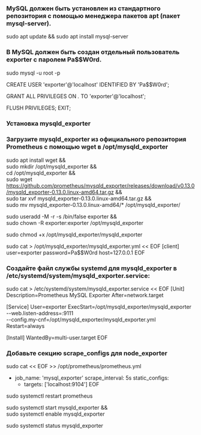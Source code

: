 ###  MySQL должен быть установлен из стандартного репозитория с помощью менеджера пакетов apt (пакет mysql-server).

sudo apt update && sudo apt install mysql-server

### В MySQL должен быть создан отдельный пользователь exporter с паролем Pa$$W0rd.

sudo mysql -u root -p

CREATE USER 'exporter'@'localhost' IDENTIFIED BY 'Pa$$W0rd';

GRANT ALL PRIVILEGES ON *.* TO 'exporter'@'localhost';

FLUSH PRIVILEGES;
EXIT;




### Установка mysqld_exporter
### Загрузите mysqld_exporter из официального репозитория Prometheus с помощью wget в /opt/mysqld_exporter

sudo apt install wget && \
sudo mkdir /opt/mysqld_exporter && \
cd /opt/mysqld_exporter && \
sudo wget https://github.com/prometheus/mysqld_exporter/releases/download/v0.13.0/mysqld_exporter-0.13.0.linux-amd64.tar.gz && \
sudo tar xvf mysqld_exporter-0.13.0.linux-amd64.tar.gz && \
sudo mv mysqld_exporter-0.13.0.linux-amd64/* /opt/mysqld_exporter/

sudo useradd -M -r -s /bin/false exporter && \
sudo chown -R exporter:exporter /opt/mysqld_exporter

sudo chmod +x /opt/mysqld_exporter/mysqld_exporter 

sudo cat > /opt/mysqld_exporter/mysqld_exporter.yml << EOF
[client]
user=exporter
password=Pa$$W0rd
host=127.0.0.1
EOF

### Создайте файл службы systemd для mysqld_exporter в /etc/systemd/system/mysqld_exporter.service:

sudo cat > /etc/systemd/system/mysqld_exporter.service << EOF
[Unit]
Description=Prometheus MySQL Exporter
After=network.target

[Service]
User=exporter
ExecStart=/opt/mysqld_exporter/mysqld_exporter \
  --web.listen-address=:9111 \
  --config.my-cnf=/opt/mysqld_exporter/mysqld_exporter.yml
Restart=always

[Install]
WantedBy=multi-user.target
EOF


### Добавьте секцию scrape_configs для node_exporter

sudo cat << EOF >> /opt/prometheus/prometheus.yml
  - job_name: 'mysql_exporter'
    scrape_interval: 5s
    static_configs:
      - targets: ['localhost:9104']
EOF







sudo systemctl restart prometheus

sudo systemctl start mysqld_exporter && \
sudo systemctl enable mysqld_exporter

sudo systemctl status mysqld_exporter

